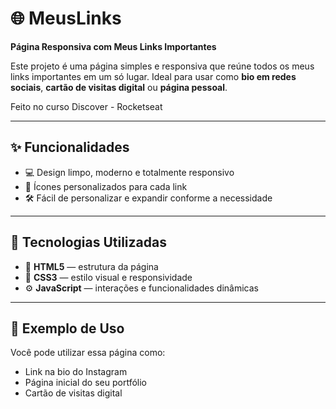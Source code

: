# 🌐 MeusLinks

**Página Responsiva com Meus Links Importantes**

Este projeto é uma página simples e responsiva que reúne todos os meus links importantes em um só lugar. Ideal para usar como **bio em redes sociais**, **cartão de visitas digital** ou **página pessoal**.

Feito no curso Discover - Rocketseat

---

## ✨ Funcionalidades

- 💻 Design limpo, moderno e totalmente responsivo
- 🔗 Ícones personalizados para cada link
- 🛠️ Fácil de personalizar e expandir conforme a necessidade

---

## 🚀 Tecnologias Utilizadas

- 🧱 **HTML5** — estrutura da página
- 🎨 **CSS3** — estilo visual e responsividade
- ⚙️ **JavaScript** — interações e funcionalidades dinâmicas

---

## 📸 Exemplo de Uso

Você pode utilizar essa página como:

- Link na bio do Instagram
- Página inicial do seu portfólio
- Cartão de visitas digital
